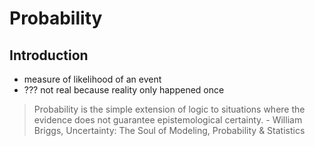 # Probability



## Introduction

- measure of likelihood of an event
- ??? not real because reality only happened once

> Probability is the simple extension of logic to situations where the evidence does not guarantee epistemological certainty. - William Briggs, Uncertainty: The Soul of Modeling, Probability & Statistics
